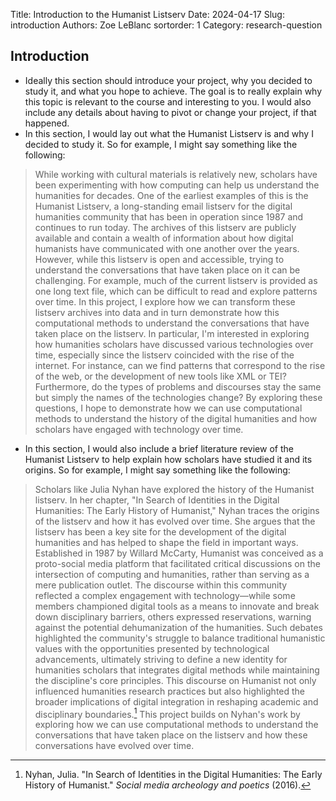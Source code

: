 Title: Introduction to the Humanist Listserv
Date: 2024-04-17
Slug: introduction
Authors: Zoe LeBlanc
sortorder: 1
Category: research-question

## Introduction

- Ideally this section should introduce your project, why you decided to study it, and what you hope to achieve. The goal is to really explain why this topic is relevant to the course and interesting to you. I would also include any details about having to pivot or change your project, if that happened.
- In this section, I would lay out what the Humanist Listserv is and why I decided to study it. So for example, I might say something like the following:

> While working with cultural materials is relatively new, scholars have been experimenting with how computing can help us understand the humanities for decades. One of the earliest examples of this is the Humanist Listserv, a long-standing email listserv for the digital humanities community that has been in operation since 1987 and continues to run today. The archives of this listserv are publicly available and contain a wealth of information about how digital humanists have communicated with one another over the years. However, while this listserv is open and accessible, trying to understand the conversations that have taken place on it can be challenging. For example, much of the current listserv is provided as one long text file, which can be difficult to read and explore patterns over time. In this project, I explore how we can transform these listserv archives into data and in turn demonstrate how this  computational methods to understand the conversations that have taken place on the listserv.
> In particular, I'm interested in exploring how humanities scholars have discussed various technologies over time, especially since the listserv coincided with the rise of the internet. For instance, can we find patterns that correspond to the rise of the web, or the development of new tools like XML or TEI? Furthermore, do the types of problems and discourses stay the same but simply the names of the technologies change? By exploring these questions, I hope to demonstrate how we can use computational methods to understand the history of the digital humanities and how scholars have engaged with technology over time.

- In this section, I would also include a brief literature review of the Humanist Listserv to help explain how scholars have studied it and its origins. So for example, I might say something like the following:

> Scholars like Julia Nyhan have explored the history of the Humanist listserv. In her chapter, "In Search of Identities in the Digital Humanities: The Early History of Humanist," Nyhan traces the origins of the listserv and how it has evolved over time. She argues that the listserv has been a key site for the development of the digital humanities and has helped to shape the field in important ways. Established in 1987 by Willard McCarty, Humanist was conceived as a proto-social media platform that facilitated critical discussions on the intersection of computing and humanities, rather than serving as a mere publication outlet. The discourse within this community reflected a complex engagement with technology—while some members championed digital tools as a means to innovate and break down disciplinary barriers, others expressed reservations, warning against the potential dehumanization of the humanities. Such debates highlighted the community's struggle to balance traditional humanistic values with the opportunities presented by technological advancements, ultimately striving to define a new identity for humanities scholars that integrates digital methods while maintaining the discipline's core principles. This discourse on Humanist not only influenced humanities research practices but also highlighted the broader implications of digital integration in reshaping academic and disciplinary boundaries.[^nyhan]
> This project builds on Nyhan's work by exploring how we can use computational methods to understand the conversations that have taken place on the listserv and how these conversations have evolved over time.


[^nyhan]: Nyhan, Julia. "In Search of Identities in the Digital Humanities: The Early History of Humanist." *Social media archeology and poetics* (2016).